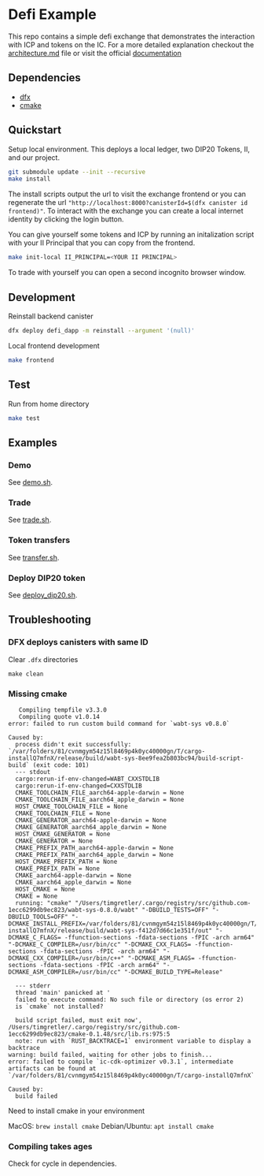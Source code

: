# Defi Example

This repo contains a simple defi exchange that demonstrates the interaction with ICP and tokens on the IC. For a more detailed explanation checkout the [architecture.md](architecture.md) file or visit the official [documentation](https://smartcontracts.org)

## Dependencies

- [dfx](https://smartcontracts.org/docs/developers-guide/install-upgrade-remove.html)
- [cmake](https://cmake.org/)

## Quickstart

Setup local environment. This deploys a local ledger, two DIP20 Tokens, II, and our project.

```bash
git submodule update --init --recursive
make install
```

The install scripts output the url to visit the exchange frontend or you can regenerate the url `"http://localhost:8000?canisterId=$(dfx canister id frontend)"`. To interact with the exchange you can create a local internet identity by clicking the login button. 

You can give yourself some tokens and ICP by running an initalization script with your II Principal that you can copy from the frontend.

```bash
make init-local II_PRINCIPAL=<YOUR II PRINCIPAL>
```

To trade with yourself you can open a second incognito browser window. 

## Development

Reinstall backend canister

```bash
dfx deploy defi_dapp -m reinstall --argument '(null)'
```

Local frontend development

```bash
make frontend
```

## Test

Run from home directory

```bash
make test
```


## Examples

### Demo

See [demo.sh](test/demo.sh).

### Trade

See [trade.sh](test/trade.sh).

### Token transfers

See [transfer.sh](test/transfer.sh).

### Deploy DIP20 token

See [deploy_dip20.sh](scripts/deploy_dip20.sh).

## Troubleshooting

### DFX deploys canisters with same ID

Clear `.dfx` directories

```
make clean
```

### Missing cmake

```
   Compiling tempfile v3.3.0
   Compiling quote v1.0.14
error: failed to run custom build command for `wabt-sys v0.8.0`

Caused by:
  process didn't exit successfully: `/var/folders/81/cvnmgym54z15l8469p4k0yc40000gn/T/cargo-installQ7mfnX/release/build/wabt-sys-8ee9fea2b803bc94/build-script-build` (exit code: 101)
  --- stdout
  cargo:rerun-if-env-changed=WABT_CXXSTDLIB
  cargo:rerun-if-env-changed=CXXSTDLIB
  CMAKE_TOOLCHAIN_FILE_aarch64-apple-darwin = None
  CMAKE_TOOLCHAIN_FILE_aarch64_apple_darwin = None
  HOST_CMAKE_TOOLCHAIN_FILE = None
  CMAKE_TOOLCHAIN_FILE = None
  CMAKE_GENERATOR_aarch64-apple-darwin = None
  CMAKE_GENERATOR_aarch64_apple_darwin = None
  HOST_CMAKE_GENERATOR = None
  CMAKE_GENERATOR = None
  CMAKE_PREFIX_PATH_aarch64-apple-darwin = None
  CMAKE_PREFIX_PATH_aarch64_apple_darwin = None
  HOST_CMAKE_PREFIX_PATH = None
  CMAKE_PREFIX_PATH = None
  CMAKE_aarch64-apple-darwin = None
  CMAKE_aarch64_apple_darwin = None
  HOST_CMAKE = None
  CMAKE = None
  running: "cmake" "/Users/timgretler/.cargo/registry/src/github.com-1ecc6299db9ec823/wabt-sys-0.8.0/wabt" "-DBUILD_TESTS=OFF" "-DBUILD_TOOLS=OFF" "-DCMAKE_INSTALL_PREFIX=/var/folders/81/cvnmgym54z15l8469p4k0yc40000gn/T/cargo-installQ7mfnX/release/build/wabt-sys-f412d7d66c1e351f/out" "-DCMAKE_C_FLAGS= -ffunction-sections -fdata-sections -fPIC -arch arm64" "-DCMAKE_C_COMPILER=/usr/bin/cc" "-DCMAKE_CXX_FLAGS= -ffunction-sections -fdata-sections -fPIC -arch arm64" "-DCMAKE_CXX_COMPILER=/usr/bin/c++" "-DCMAKE_ASM_FLAGS= -ffunction-sections -fdata-sections -fPIC -arch arm64" "-DCMAKE_ASM_COMPILER=/usr/bin/cc" "-DCMAKE_BUILD_TYPE=Release"

  --- stderr
  thread 'main' panicked at '
  failed to execute command: No such file or directory (os error 2)
  is `cmake` not installed?

  build script failed, must exit now', /Users/timgretler/.cargo/registry/src/github.com-1ecc6299db9ec823/cmake-0.1.48/src/lib.rs:975:5
  note: run with `RUST_BACKTRACE=1` environment variable to display a backtrace
warning: build failed, waiting for other jobs to finish...
error: failed to compile `ic-cdk-optimizer v0.3.1`, intermediate artifacts can be found at `/var/folders/81/cvnmgym54z15l8469p4k0yc40000gn/T/cargo-installQ7mfnX`

Caused by:
  build failed

```
Need to install cmake in your environment

MacOS: `brew install cmake`
Debian/Ubuntu: `apt install cmake`

### Compiling takes ages

Check for cycle in dependencies.

